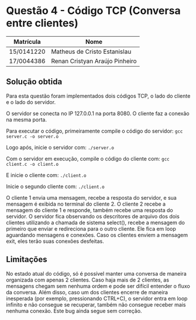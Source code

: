 # Questão 4 - Código TCP (Conversa entre clientes)

|Matrícula|Nome|
|--|--|
|15/0141220|Matheus de Cristo Estanislau|
|17/0044386|Renan Cristyan Araújo Pinheiro|

## Solução obtida
Para esta questão foram implementados dois códigos TCP, o lado do cliente e o lado do servidor.

O servidor se conecta no IP 127.0.0.1 na porta 8080.
O cliente faz a conexão na mesma porta.

Para executar o código, primeiramente compile o código do servidor:
``` gcc server.c -o server.o ```

Logo após, inicie o servidor com:
``` ./server.o ```

Com o servidor em execução, compile o código do cliente com:
``` gcc client.c -o client.o ```

E inicie o cliente com:
``` ./client.o ```

Inicie o segundo cliente com:
``` ./client.o ```

O cliente 1 envia uma mensagem, recebe a resposta do servidor, e sua mensagem é exibida no terminal do cliente 2.
O cliente 2 recebe a mensagem do cliente 1 e responde, também recebe uma resposta do servidor.
O servidor fica observando os descritores de arquivo dos dois clientes utilizando a chamada de sistema select(), recebe a mensagem do primeiro que enviar e redireciona para o outro cliente. Ele fica em loop aguardando mensagens e conexões.
Caso os clientes enviem a mensagem exit, eles terão suas conexões desfeitas.

## Limitações
No estado atual do código, só é possível manter uma conversa de maneira organizada com apenas 2 clientes. Caso haja mais de 2 clientes, as mensagens chegam sem nenhuma ordem e pode ser difícil entender o fluxo da conversa.
Além disso, caso um dos clientes encerre de maneira inesperada (por exemplo, pressionando CTRL+C), o servidor entra em loop infinito e não consegue se recuperar, também não consegue receber mais nenhuma conexão. Este bug ainda segue sem correção.
